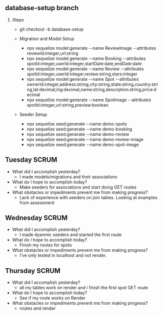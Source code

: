 ## database-setup branch
1. Steps
    - git checkout -b database-setup

    - Migration and Model Setup

        - npx sequelize model:generate --name ReviewImage --attributes reviewId:integer,url:string
        - npx sequelize model:generate --name Booking --attributes spotId:integer,userId:integer,startDate:date,endDate:date
        - npx sequelize model:generate --name Review --attributes spotId:integer,userId:integer,review:string,stars:integer
        - npx sequelize model:generate --name Spot --attributes ownerId:integer,address:string,city:string,state:string,country:string,lat:decimal,lng:decimal,name:string,description:string,price:decimal
        - npx sequelize model:generate --name SpotImage --attributes spotId:integer,url:string,preview:boolean

    - Seeder Setup

        - npx sequelize seed:generate --name demo-spots
        - npx sequelize seed:generate --name demo-booking
        - npx sequelize seed:generate --name demo-review
        - npx sequelize seed:generate --name demo-review-image
        - npx sequelize seed:generate --name demo-spot-image


## Tuesday SCRUM
  - What did I accomplish yesterday?
    - I made models/migrations and their associations
  - What do I hope to accomplish today?
    - Make seeders for associations and start doing GET routes
  - What obstacles or impediments prevent me from making progress?
    - Lack of experience with seeders on join tables. Looking at examples from assessment


## Wednesday SCRUM
  - What did I accomplish yesterday?
    - I made dyanmic seeders and started the first route
  - What do I hope to accomplish today?
    - Finish my routes for spots
  - What obstacles or impediments prevent me from making progress?
    - I've only tested in localhost and not render.


## Thursday SCRUM
  - What did I accomplish yesterday?
    - all my tables work on render and i finish the first spot GET route
  - What do I hope to accomplish today?
    - See if my route works on Render
  - What obstacles or impediments prevent me from making progress?
    - routes and render
